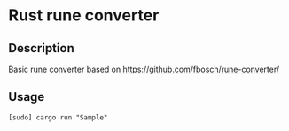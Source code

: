 # Rust rune converter

## Description

Basic rune converter based on https://github.com/fbosch/rune-converter/

## Usage

```
[sudo] cargo run "Sample"
```